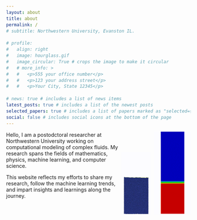 ```yaml
---
layout: about
title: about
permalink: /
# subtitle: Northwestern University, Evanston IL.

# profile:
#   align: right
#   image: hourglass.gif
#   image_circular: True # crops the image to make it circular
#   # more_info: >
#   #   <p>555 your office number</p>
#   #   <p>123 your address street</p>
#   #   <p>Your City, State 12345</p>

# news: true # includes a list of news items
latest_posts: true # includes a list of the newest posts
selected_papers: true # includes a list of papers marked as "selected={true}"
social: false # includes social icons at the bottom of the page
---
```



<div style="display: flex; align-items: flex-end; justify-content: flex-end; float: right">
    <img src="assets/img/fluidization.gif" alt="Example Image 2" style="width:80px;">
    <img src="assets/img/fluidization1.gif" alt="Example Image 1" style="width:100px; margin-left: 10px;">
</div>




<!-- Write your biography here. Tell the world about yourself. Link to your favorite [subreddit](http://reddit.com). You can put a picture in, too. The code is already in, just name your picture `prof_pic.jpg` and put it in the `img/` folder. -->

Hello, I am a postodctoral researcher at Northwestern University working on computational modeling of complex fluids. My research spans the fields of mathematics, physics, machine learning, and computer science.

<!-- -"If you can't explain it simply you don't understand it well enough"
--Albert Einstein\\ -->
This website reflects my efforts to share my research, follow the machine learning trends, and impart insights and learnings along the journey.

<!-- Put your address / P.O. box / other info right below your picture. You can also disable any of these elements by editing `profile` property of the YAML header of your `_pages/about.md`. Edit `_bibliography/papers.bib` and Jekyll will render your [publications page](/al-folio/publications/) automatically.

Link to your social media connections, too. This theme is set up to use [Font Awesome icons](https://fontawesome.com/) and [Academicons](https://jpswalsh.github.io/academicons/), like the ones below. Add your Facebook, Twitter, LinkedIn, Google Scholar, or just disable all of them. -->
